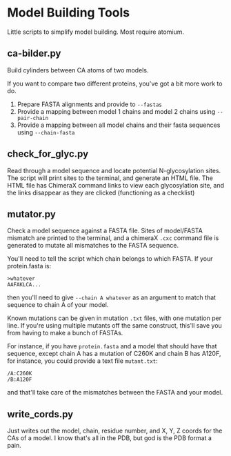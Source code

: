 # Model Building Tools

Little scripts to simplify model building. Most require atomium.

## ca-bilder.py

Build cylinders between CA atoms of two models.

If you want to compare two different proteins, you've got a bit more work to do.

1. Prepare FASTA alignments and provide to `--fastas`
2. Provide a mapping between model 1 chains and model 2 chains using `--pair-chain`
3. Provide a mapping between all model chains and their fasta sequences using `--chain-fasta`

## check_for_glyc.py

Read through a model sequence and locate potential N-glycosylation sites.
The script will print sites to the terminal, and generate an HTML file.
The HTML file has ChimeraX command links to view each glycosylation site,
and the links disappear as they are clicked (functioning as a checklist)

## mutator.py

Check a model sequence against a FASTA file. Sites of model/FASTA mismatch
are printed to the terminal, and a chimeraX `.cxc` command file is
generated to mutate all mismatches to the FASTA sequence.

You'll need to tell the script which chain belongs to which FASTA. If your protein.fasta is:

```
>whatever
AAFAKLCA...
```

then you'll need to give `--chain A whatever` as an argument to match
that sequence to chain A of your model.

Known mutations can be given in mutation `.txt` files, with one
mutation per line. If you're using multiple mutants off the same
construct, this'll save you from having to make a bunch of FASTAs.

For instance, if you have `protein.fasta` and a model that should
have that sequence, except chain A has a mutation of C260K and chain
B has A120F, for instance, you could provide a text file `mutant.txt`:

```
/A:C260K
/B:A120F
```

and that'll take care of the mismatches between the FASTA and
your model.

## write_cords.py

Just writes out the model, chain, residue number, and
X, Y, Z coords for the CAs of a model. I know that's all in the PDB,
but god is the PDB format a pain.
